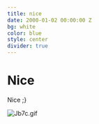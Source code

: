 ```yaml
---
title: nice
date: 2000-01-02 00:00:00 Z
bg: white
color: blue
style: center
divider: true
---
```


# Nice

Nice ;}

![Jb7c.gif](/uploads/Jb7c.gif)
